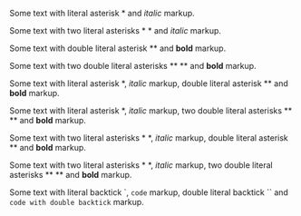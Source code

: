 
[//]: # (Escape italic markup)
Some text with literal asterisk \* and *italic* markup.

Some text with two literal asterisks \* \* and *italic* markup.


[//]: # (Escape bold markup)
Some text with double literal asterisk \*\* and **bold** markup.

Some text with two double literal asterisks \*\* \*\* and **bold** markup.


[//]: # (Escape italic + bold markups)

Some text with literal asterisk \*, *italic* markup, double literal asterisk \*\* and **bold** markup.

Some text with literal asterisk \*, *italic* markup, two double literal asterisks \*\* \*\* and **bold** markup.

Some text with two literal asterisks \* \*, *italic* markup, double literal asterisk \*\* and **bold** markup.

Some text with two literal asterisks \* \*, *italic* markup, two double literal asterisks \*\* \*\* and **bold** markup.


[//]: # (Escape code markup)

Some text with literal backtick \`, `code` markup, double literal backtick \`\` and ``code with double backtick`` markup.
